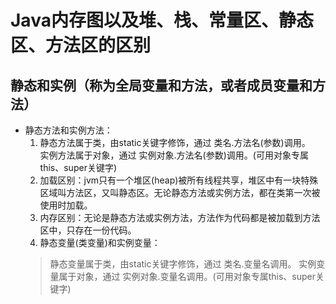 # Java内存图以及堆、栈、常量区、静态区、方法区的区别

## 静态和实例（称为全局变量和方法，或者成员变量和方法）

- 静态方法和实例方法：
  1. 静态方法属于类，由static关键字修饰，通过 类名.方法名(参数)调用。  
实例方法属于对象，通过 实例对象.方法名(参数)调用。(可用对象专属this、super关键字)
  2. 加载区别：jvm只有一个堆区(heap)被所有线程共享，堆区中有一块特殊区域叫方法区，又叫静态区。无论静态方法或实例方法，都在类第一次被使用时加载。
  3. 内存区别：无论是静态方法或实例方法，方法作为代码都是被加载到方法区中，只存在一份代码。
  4. 静态变量(类变量)和实例变量：
    > 静态变量属于类，由static关键字修饰，通过 类名.变量名调用。
    > 实例变量属于对象，通过 实例对象.变量名调用。(可用对象专属this、super关键字)
